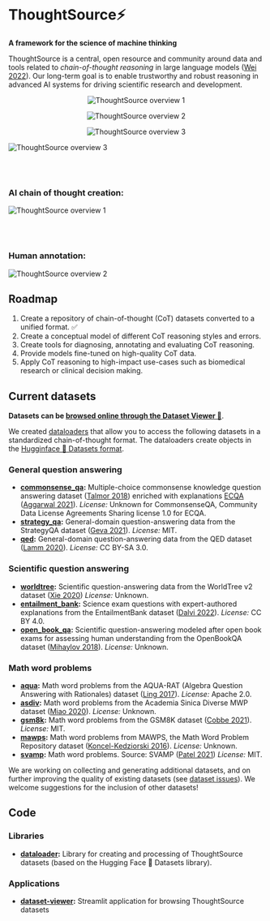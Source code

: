 # ThoughtSource⚡
__A framework for the science of machine thinking__

ThoughtSource is a central, open resource and community around data and tools related to _chain-of-thought reasoning_ in large language models ([Wei 2022](https://arxiv.org/abs/2201.11903)). Our long-term goal is to enable trustworthy and robust reasoning in advanced AI systems for driving scientific research and development.

<p align="center">
  <img alt="ThoughtSource overview 1" src="./resources/images/thoughtsource-overview-1.svg">
</p>
<p align="center">
  <img alt="ThoughtSource overview 2" src="./resources/images/thoughtsource-overview-2.svg">
</p>
<p align="center">
  <img alt="ThoughtSource overview 3" src="./resources/images/thoughtsource-overview-3.svg">
</p>

![ThoughtSource overview 3](/resources/images/thoughtsource-overview-3-small.png)

<br/><br/>

### __AI chain of thought creation:__

![ThoughtSource overview 1](/resources/images/thoughtsource-overview-1-small.png)

<br/><br/>

### __Human annotation:__
![ThoughtSource overview 2](/resources/images/thoughtsource-overview-2-small.png)


## Roadmap

1. Create a repository of chain-of-thought (CoT) datasets converted to a unified format. ✅
2. Create a conceptual model of different CoT reasoning styles and errors.
3. Create tools for diagnosing, annotating and evaluating CoT reasoning.
4. Provide models fine-tuned on high-quality CoT data.
4. Apply CoT reasoning to high-impact use-cases such as biomedical research or clinical decision making.

## Current datasets
__Datasets can be [browsed online through the Dataset Viewer 🔎](http://thought.samwald.info/)__. 
 
 We created [dataloaders](./libs/dataloader/) that allow you to access the following datasets in a standardized chain-of-thought format. The dataloaders create objects in the [Hugginface 🤗 Datasets format](https://huggingface.co/docs/datasets/index).


### General question answering
* __[commonsense_qa](https://www.tau-nlp.sites.tau.ac.il/commonsenseqa):__ Multiple-choice commonsense knowledge question answering dataset ([Talmor 2018](https://arxiv.org/abs/1811.00937)) enriched with explanations [ECQA](https://github.com/dair-iitd/ECQA-Dataset) ([Aggarwal 2021](https://aclanthology.org/2021.acl-long.238/)). _License:_ Unknown for CommonsenseQA, Community Data License Agreements Sharing license 1.0 for ECQA.
* __[strategy_qa](https://allenai.org/data/strategyqa):__ General-domain question-answering data from the StrategyQA dataset ([Geva 2021](https://direct.mit.edu/tacl/article/doi/10.1162/tacl_a_00370/100680/Did-Aristotle-Use-a-Laptop-A-Question-Answering)). _License:_ MIT.
* __[qed](https://github.com/google-research-datasets/QED):__ General-domain question-answering data from the QED dataset ([Lamm 2020](https://arxiv.org/abs/2009.06354)). _License:_ CC BY-SA 3.0.

### Scientific question answering
* __[worldtree](http://cognitiveai.org/explanationbank/):__ Scientific question-answering data from the WorldTree v2 dataset ([Xie 2020](https://aclanthology.org/2020.lrec-1.671/)) _License:_ Unknown.
* __[entailment_bank](https://allenai.org/data/entailmentbank):__ Science exam questions with expert-authored explanations from the EntailmentBank dataset ([Dalvi 2022](https://arxiv.org/pdf/2104.08661.pdf)). _License:_ CC BY 4.0.
* __[open_book_qa](https://allenai.org/data/open-book-qa):__ Scientific question-answering modeled after open book exams for assessing human understanding from the OpenBookQA dataset ([Mihaylov 2018](https://aclanthology.org/D18-1260.pdf)). _License:_ Unknown.

### Math word problems
* __[aqua](https://github.com/deepmind/AQuA):__ Math word problems from the AQUA-RAT (Algebra Question Answering with Rationales) dataset ([Ling 2017](https://arxiv.org/pdf/1705.04146.pdf)). _License:_ Apache 2.0.
* __[asdiv](https://github.com/chaochun/nlu-asdiv-dataset):__ Math word problems from the Academia Sinica Diverse MWP dataset ([Miao 2020](https://aclanthology.org/2020.acl-main.92/)). _License:_ Unknown.
* __[gsm8k](https://github.com/openai/grade-school-math):__  Math word problems from the GSM8K dataset ([Cobbe 2021](https://arxiv.org/abs/2110.14168)). _License:_ MIT.
* __[mawps](https://github.com/sroy9/mawps):__ Math word problems from MAWPS, the Math Word Problem Repository dataset ([Koncel-Kedziorski 2016](https://aclanthology.org/N16-1136.pdf)). _License:_ Unknown.
* __[svamp](https://github.com/arkilpatel/SVAMP):__ Math word problems. Source: SVAMP ([Patel 2021](https://aclanthology.org/2021.naacl-main.168/)) _License:_ MIT.


We are working on collecting and generating additional datasets, and on further improving the quality of existing datasets (see [dataset issues](https://github.com/OpenBioLink/ThoughtSource/issues?q=is%3Aissue+label%3Adataset)). We welcome suggestions for the inclusion of other datasets!

## Code
### Libraries

* __[dataloader](./libs/dataloader/):__ Library for creating and processing of ThoughtSource datasets (based on the Hugging Face 🤗 Datasets library).

### Applications

* __[dataset-viewer](./apps/dataset-viewer/):__ Streamlit application for browsing ThoughtSource datasets




